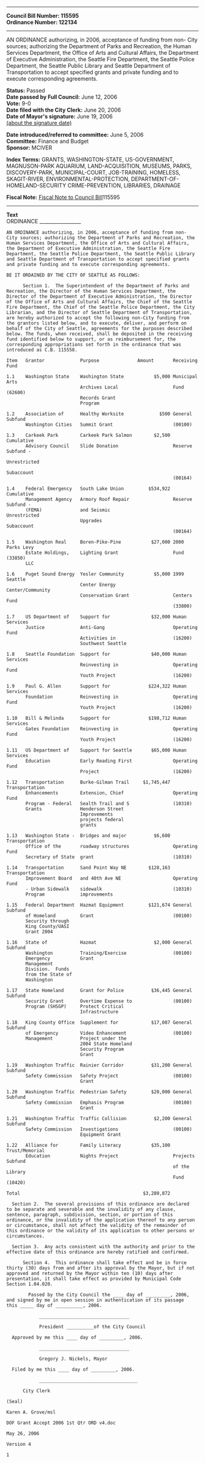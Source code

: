 * * * * *  
  
**Council Bill Number: [](#h0)[](#h2)115595**   
**Ordinance Number: 122134**  
  
* * * * *  
  
AN ORDINANCE authorizing, in 2006, acceptance of funding from non- City sources; authorizing the Department of Parks and Recreation, the Human Services Department, the Office of Arts and Cultural Affairs, the Department of Executive Administration, the Seattle Fire Department, the Seattle Police Department, the Seattle Public Library and Seattle Department of Transportation to accept specified grants and private funding and to execute corresponding agreements.  
  
**Status:** Passed   
**Date passed by Full Council:** June 12, 2006   
**Vote:** 9-0   
**Date filed with the City Clerk:** June 20, 2006   
**Date of Mayor's signature:** June 19, 2006   
[(about the signature date)](/~public/approvaldate.htm)   
  
  
**Date introduced/referred to committee:** June 5, 2006   
**Committee:** Finance and Budget   
**Sponsor:** MCIVER   
  
**Index Terms:** GRANTS, WASHINGTON-STATE, US-GOVERNMENT, MAGNUSON-PARK AQUARIUM, LAND-ACQUISITION, MUSEUMS, PARKS, DISCOVERY-PARK, MUNICIPAL-COURT, JOB-TRAINING, HOMELESS, SKAGIT-RIVER, ENVIRONMENTAL-PROTECTION, DEPARTMENT-OF-HOMELAND-SECURITY CRIME-PREVENTION, LIBRARIES, DRAINAGE  
  
**Fiscal Note:** [Fiscal Note to Council Bill](http://clerk.seattle.gov/~public/fnote/115595.htm)[](#h1)[](#h3)115595  
  
* * * * *  
  
**Text**  
    ORDINANCE _________________  
  
    AN ORDINANCE authorizing, in 2006, acceptance of funding from non-  
    City sources; authorizing the Department of Parks and Recreation, the  
    Human Services Department, the Office of Arts and Cultural Affairs,  
    the Department of Executive Administration, the Seattle Fire  
    Department, the Seattle Police Department, the Seattle Public Library  
    and Seattle Department of Transportation to accept specified grants  
    and private funding and to execute corresponding agreements.  
  
    BE IT ORDAINED BY THE CITY OF SEATTLE AS FOLLOWS:  
  
          Section 1.  The Superintendent of the Department of Parks and  
    Recreation, the Director of the Human Services Department, the  
    Director of the Department of Executive Administration, the Director  
    of the Office of Arts and Cultural Affairs, the Chief of the Seattle  
    Fire Department, the Chief of the Seattle Police Department, the City  
    Librarian, and the Director of Seattle Department of Transportation,  
    are hereby authorized to accept the following non-City funding from  
    the grantors listed below, and to execute, deliver, and perform on  
    behalf of the City of Seattle, agreements for the purposes described  
    below. The funds, when received, shall be deposited in the receiving  
    fund identified below to support, or as reimbursement for, the  
    corresponding appropriations set forth in the ordinance that was  
    introduced as C.B. 115558.  
  
    Item   Grantor             Purpose              Amount       Receiving Fund  
  
    1.1    Washington State    Washington State           $5,000 Municipal Arts  
                               Archives Local                    Fund (62600)  
                               Records Grant  
                               Program  
  
    1.2    Association of      Healthy Worksite             $500 General Subfund  
           Washington Cities   Summit Grant                      (00100)  
  
    1.3    Carkeek Park        Carkeek Park Salmon        $2,500 Cumulative  
           Advisory Council    Slide Donation                    Reserve Subfund -  
                                                                 Unrestricted  
                                                                 Subaccount  
                                                                 (00164)  
  
    1.4    Federal Emergency   South Lake Union         $534,922 Cumulative  
           Management Agency   Armory Roof Repair                Reserve Subfund -  
           (FEMA)              and Seismic                       Unrestricted  
                               Upgrades                          Subaccount  
                                                                 (00164)  
  
    1.5    Washington Real     Boren-Pike-Pine           $27,000 2000 Parks Levy  
           Estate Holdings,    Lighting Grant                    Fund (33850)  
           LLC  
  
    1.6    Puget Sound Energy  Yesler Community           $5,000 1999 Seattle  
                               Center Energy                     Center/Community  
                               Conservation Grant                Centers Fund  
                                                                 (33800)  
  
    1.7    US Department of    Support for               $32,000 Human Services  
           Justice             Anti-Gang                         Operating Fund  
                               Activities in                     (16200)  
                               Southwest Seattle  
  
    1.8    Seattle Foundation  Support for               $40,000 Human Services  
                               Reinvesting in                    Operating Fund  
                               Youth Project                     (16200)  
  
    1.9    Paul G. Allen       Support for              $224,322 Human Services  
           Foundation          Reinvesting in                    Operating Fund  
                               Youth Project                     (16200)  
  
    1.10   Bill & Melinda      Support for              $198,712 Human Services  
           Gates Foundation    Reinvesting in                    Operating Fund  
                               Youth Project                     (16200)  
  
    1.11   US Department of    Support for Seattle       $65,000 Human Services  
           Education           Early Reading First               Operating Fund  
                               Project                           (16200)  
  
    1.12   Transportation      Burke-Gilman Trail     $1,745,447 Transportation  
           Enhancements        Extension, Chief                  Operating Fund  
           Program - Federal   Sealth Trail and S                (10310)  
           Grants              Henderson Street  
                               Improvements  
                               projects federal  
                               grants  
  
    1.13   Washington State -  Bridges and major          $6,600 Transportation  
           Office of the       roadway structures                Operating Fund  
           Secretary of State  grant                             (10310)  
  
    1.14   Transportation      Sand Point Way NE        $128,163 Transportation  
           Improvement Board   and 40th Ave NE                   Operating Fund  
           - Urban Sidewalk    sidewalk                          (10310)  
           Program             improvements  
  
    1.15   Federal Department  Hazmat Equipment         $121,674 General Subfund  
           of Homeland         Grant                             (00100)  
           Security through  
           King County/UASI  
           Grant 2004  
  
    1.16   State of            Hazmat                     $2,000 General Subfund  
           Washington          Training/Exercise                 (00100)  
           Emergency           Grant  
           Management  
           Division.  Funds  
           from the State of  
           Washington  
  
    1.17   State Homeland      Grant for Police          $36,445 General Subfund  
           Security Grant      Overtime Expense to               (00100)  
           Program (SHSGP)     Protect Critical  
                               Infrastructure  
  
    1.18   King County Office  Supplement for            $17,087 General Subfund  
           of Emergency        Video Enhancement                 (00100)  
           Management          Project under the  
                               2004 State Homeland  
                               Security Program  
                               Grant  
  
    1.19   Washington Traffic  Rainier Corridor          $31,200 General Subfund  
           Safety Commission   Safety Project                    (00100)  
                               Grant  
  
    1.20   Washington Traffic  Pedestrian Safety         $20,000 General Subfund  
           Safety Commission   Emphasis Program                  (00100)  
                               Grant  
  
    1.21   Washington Traffic  Traffic Collision          $2,200 General Subfund  
           Safety Commission   Investigations                    (00100)  
                               Equipment Grant  
  
    1.22   Alliance for        Family Literacy           $35,100 Trust/Memorial  
           Education           Nights Project                    Projects Subfund  
                                                                 of the Library  
                                                                 Fund (10420)  
  
    Total                                             $3,280,872  
  
      Section 2.  The several provisions of this ordinance are declared  
    to be separate and severable and the invalidity of any clause,  
    sentence, paragraph, subdivision, section, or portion of this  
    ordinance, or the invalidity of the application thereof to any person  
    or circumstance, shall not affect the validity of the remainder of  
    this ordinance or the validity of its application to other persons or  
    circumstances.  
  
      Section 3.  Any acts consistent with the authority and prior to the  
    effective date of this ordinance are hereby ratified and confirmed.  
  
          Section 4.  This ordinance shall take effect and be in force  
    thirty (30) days from and after its approval by the Mayor, but if not  
    approved and returned by the Mayor within ten (10) days after  
    presentation, it shall take effect as provided by Municipal Code  
    Section 1.04.020.  
  
            Passed by the City Council the ____ day of _________, 2006,  
    and signed by me in open session in authentication of its passage  
    this _____ day of __________, 2006.  
  
                _________________________________  
  
                President __________of the City Council  
  
      Approved by me this ____ day of _________, 2006.  
  
                _________________________________  
  
                Gregory J. Nickels, Mayor  
  
      Filed by me this ____ day of _________, 2006.  
  
                ____________________________________  
  
          City Clerk  
  
    (Seal)  
  
    Karen A. Grove/msl  
  
    DOF Grant Accept 2006 1st Qtr ORD v4.doc  
  
    May 26, 2006  
  
    Version 4  
  
    1  
